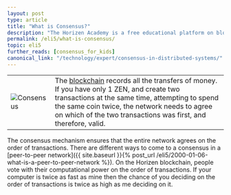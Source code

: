 ```yaml
---
layout: post
type: article
title: "What is Consensus?"
description: "The Horizen Academy is a free educational platform on blockchain technology, cryptocurrency, and privacy. In this article, you learn about the consensus mechanism in a simple, understandable way."
permalink: /eli5/what-is-consensus/
topic: eli5
further_reads: [consensus_for_kids]
canonical_link: "/technology/expert/consensus-in-distributed-systems/"
---
```


<table class="table lead">
    <tr>
        <td class="icon"><img src="/assets/post_files/eli5/what-is-consensus/Consensus.jpg" alt="Consensus"></td>
        <td>
            The <a href="{{ site.baseurl }}{% post_url /eli5/2000-01-01-what-is-a-blockchain %}">blockchain</a> records all the transfers of money. If you have only 1 ZEN, and create two transactions at the same time, attempting to spend the same coin twice, the network needs to agree on which of the two transactions was first, and therefore, valid.
        </td>
    </tr>
</table> 

The consensus mechanism ensures that the entire network agrees on the order of transactions. There are different ways to come to a consensus in a [peer-to-peer network]({{ site.baseurl }}{% post_url /eli5/2000-01-06-what-is-a-peer-to-peer-network %}). On the Horizen blockchain, people vote with their computational power on the order of transactions. If your computer is twice as fast as mine then the chance of you deciding on the order of transactions is twice as high as me deciding on it.
